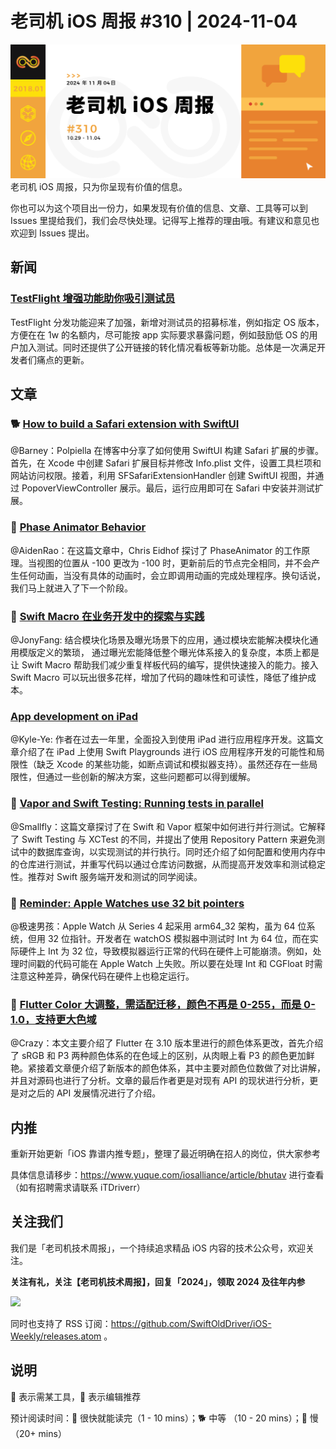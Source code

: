 # 老司机 iOS 周报 #310 | 2024-11-04

![ios-weekly](https://github.com/SwiftOldDriver/iOS-Weekly/blob/master/assets/weekly-header/310.jpg?raw=true)
老司机 iOS 周报，只为你呈现有价值的信息。

你也可以为这个项目出一份力，如果发现有价值的信息、文章、工具等可以到 Issues 里提给我们，我们会尽快处理。记得写上推荐的理由哦。有建议和意见也欢迎到 Issues 提出。

## 新闻

### [TestFlight 增强功能助你吸引测试员](https://developer.apple.com/cn/news/?id=fps422ld)

TestFlight 分发功能迎来了加强，新增对测试员的招募标准，例如指定 OS 版本，方便在在 1w 的名额内，尽可能按 app 实际要求暴露问题，例如鼓励低 OS 的用户加入测试。同时还提供了公开链接的转化情况看板等新功能。总体是一次满足开发者们痛点的更新。

## 文章

### 🐕 [How to build a Safari extension with SwiftUI](https://www.polpiella.dev/safari-extensions-swiftui/)

@Barney：Polpiella 在博客中分享了如何使用 SwiftUI 构建 Safari 扩展的步骤。首先，在 Xcode 中创建 Safari 扩展目标并修改 Info.plist 文件，设置工具栏项和网站访问权限。接着，利用 SFSafariExtensionHandler 创建 SwiftUI 视图，并通过 PopoverViewController 展示。最后，运行应用即可在 Safari 中安装并测试扩展。

### 🐎 [Phase Animator Behavior](https://chris.eidhof.nl/post/phase-animator/)

@AidenRao：在这篇文章中，Chris Eidhof 探讨了 PhaseAnimator 的工作原理。当视图的位置从 -100 更改为 -100 时，更新前后的节点完全相同，并不会产生任何动画，当没有具体的动画时，会立即调用动画的完成处理程序。换句话说，我们马上就进入了下一个阶段。

### 🐎 [Swift Macro 在业务开发中的探索与实践](https://juejin.cn/post/7428200842229055529)

@JonyFang: 结合模块化场景及曝光场景下的应用，通过模块宏能解决模块化通用模版定义的繁琐， 通过曝光宏能降低整个曝光体系接入的复杂度，本质上都是让 Swift Macro 帮助我们减少重复样板代码的编写，提供快速接入的能力。接入 Swift Macro 可以玩出很多花样，增加了代码的趣味性和可读性，降低了维护成本。

### [App development on iPad](https://mutatingfunc.github.io/blog/2024-10-12-app-development-on-ipad/)

@Kyle-Ye: 作者在过去一年里，全面投入到使用 iPad 进行应用程序开发。这篇文章介绍了在 iPad 上使用 Swift Playgrounds 进行 iOS 应用程序开发的可能性和局限性（缺乏 Xcode 的某些功能，如断点调试和模拟器支持）。虽然还存在一些局限性，但通过一些创新的解决方案，这些问题都可以得到缓解。

### 🐎 [Vapor and Swift Testing: Running tests in parallel](https://www.avanderlee.com/swift-testing/vapor-and-swift-testing-running-tests-in-parallel/)

@Smallfly：这篇文章探讨了在 Swift 和 Vapor 框架中如何进行并行测试。它解释了 Swift Testing 与 XCTest 的不同，并提出了使用 Repository Pattern 来避免测试中的数据库查询，以实现测试的并行执行。同时还介绍了如何配置和使用内存中的仓库进行测试，并重写代码以通过仓库访问数据，从而提高开发效率和测试稳定性。推荐对 Swift 服务端开发和测试的同学阅读。

### 🐎 [Reminder: Apple Watches use 32 bit pointers](https://jeffverkoeyen.com/blog/2024/10/02/arm64_32-PSA/)

@极速男孩：Apple Watch 从 Series 4 起采用 arm64_32 架构，虽为 64 位系统，但用 32 位指针。开发者在 watchOS 模拟器中测试时 Int 为 64 位，而在实际硬件上 Int 为 32 位，导致模拟器运行正常的代码在硬件上可能崩溃。例如，处理时间戳的代码可能在 Apple Watch 上失败。所以要在处理 Int 和 CGFloat 时需注意这种差异，确保代码在硬件上也稳定运行。

### 🐎 [Flutter Color 大调整，需适配迁移，颜色不再是 0-255，而是 0-1.0，支持更大色域](https://mp.weixin.qq.com/s/imRQnDJgHTdrcuD5rYQApg)

@Crazy：本文主要介绍了 Flutter 在 3.10 版本里进行的颜色体系更改，首先介绍了 sRGB 和 P3 两种颜色体系的在色域上的区别，从肉眼上看 P3 的颜色更加鲜艳。紧接着文章便介绍了新版本的颜色体系，其中主要对颜色位数做了对比讲解，并且对源码也进行了分析。文章的最后作者更是对现有 API 的现状进行分析，更是对之后的 API 发展情况进行了介绍。

## 内推

重新开始更新「iOS 靠谱内推专题」，整理了最近明确在招人的岗位，供大家参考

具体信息请移步：https://www.yuque.com/iosalliance/article/bhutav 进行查看（如有招聘需求请联系 iTDriverr）

## 关注我们

我们是「老司机技术周报」，一个持续追求精品 iOS 内容的技术公众号，欢迎关注。

**关注有礼，关注【老司机技术周报】，回复「2024」，领取 2024 及往年内参**

![](https://github.com/SwiftOldDriver/iOS-Weekly/blob/master/assets/qrcode_for_wechat.jpg?raw=true)

同时也支持了 RSS 订阅：https://github.com/SwiftOldDriver/iOS-Weekly/releases.atom 。

## 说明

🚧 表示需某工具，🌟 表示编辑推荐

预计阅读时间：🐎 很快就能读完（1 - 10 mins）；🐕 中等 （10 - 20 mins）；🐢 慢（20+ mins）
